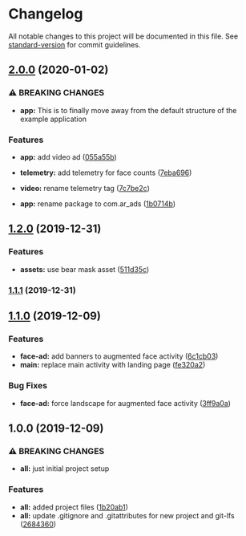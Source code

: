 # Changelog

All notable changes to this project will be documented in this file. See [standard-version](https://github.com/conventional-changelog/standard-version) for commit guidelines.

## [2.0.0](https://github.com/shanealv/ar-ads/compare/v1.2.0...v2.0.0) (2020-01-02)


### ⚠ BREAKING CHANGES

* **app:** This is to finally move away from the default structure of the example application

### Features

* **app:** add video ad ([055a55b](https://github.com/shanealv/ar-ads/commit/055a55b550fd0eae80d5f7497c8f2c59170c91f5))
* **telemetry:** add telemetry for face counts ([7eba696](https://github.com/shanealv/ar-ads/commit/7eba6964ff793d4d80a311d2ab3282f9d4b354b0))
* **video:** rename telemetry tag ([7c7be2c](https://github.com/shanealv/ar-ads/commit/7c7be2c5f51a5f77a2003ee99df9a77b604a7839))


* **app:** rename package to com.ar_ads ([1b0714b](https://github.com/shanealv/ar-ads/commit/1b0714bb7dccffccf978b96662ffda140253408e))

## [1.2.0](https://github.com/shanealv/ar-ads/compare/v1.1.1...v1.2.0) (2019-12-31)


### Features

* **assets:** use bear mask asset ([511d35c](https://github.com/shanealv/ar-ads/commit/511d35c99f4e89db227f070240e13ff894f4d3cf))

### [1.1.1](https://github.com/shanealv/ar-ads/compare/v1.1.0...v1.1.1) (2019-12-31)

## [1.1.0](https://github.com/shanealv/ar-ads/compare/v1.0.0...v1.1.0) (2019-12-09)


### Features

* **face-ad:** add banners to augmented face activity ([6c1cb03](https://github.com/shanealv/ar-ads/commit/6c1cb0306f8b7d8fe6b519d63180b8b860903da2))
* **main:** replace main activity with landing page ([fe320a2](https://github.com/shanealv/ar-ads/commit/fe320a24821c36beeebd106fa4a6cea9ab2e710b))


### Bug Fixes

* **face-ad:** force landscape for augmented face activity ([3ff9a0a](https://github.com/shanealv/ar-ads/commit/3ff9a0a4b2c87c8361d5ff4b731402764659cb8f))

## 1.0.0 (2019-12-09)


### ⚠ BREAKING CHANGES

* **all:** just initial project setup

### Features

* **all:** added project files ([1b20ab1](https://github.com/shanealv/ar-ads/commit/1b20ab1dae235a81e878984fb0202336f7725815))
* **all:** update .gitignore and .gitattributes for new project and git-lfs ([2684360](https://github.com/shanealv/ar-ads/commit/268436074ac8edcc292628ed4947b879a3c2cacd))
